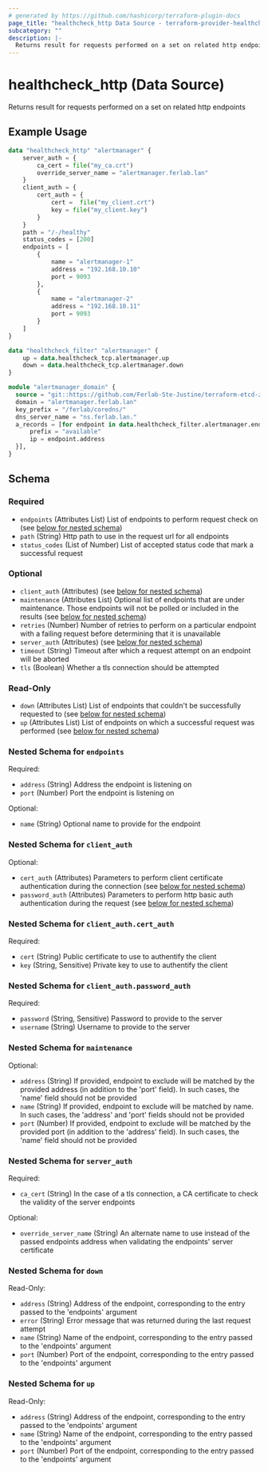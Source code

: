 ```yaml
---
# generated by https://github.com/hashicorp/terraform-plugin-docs
page_title: "healthcheck_http Data Source - terraform-provider-healthcheck"
subcategory: ""
description: |-
  Returns result for requests performed on a set on related http endpoints
---
```


# healthcheck_http (Data Source)

Returns result for requests performed on a set on related http endpoints

## Example Usage

```terraform
data "healthcheck_http" "alertmanager" {
    server_auth = {
        ca_cert = file("my_ca.crt")
        override_server_name = "alertmanager.ferlab.lan"
    }
    client_auth = {
        cert_auth = {
            cert =  file("my_client.crt")
            key = file("my_client.key")
        }
    }
    path = "/-/healthy"
    status_codes = [200]
    endpoints = [
        {
            name = "alertmanager-1"
            address = "192.168.10.10"
            port = 9093
        },
        {
            name = "alertmanager-2"
            address = "192.168.10.11"
            port = 9093
        }
    ]
}

data "healthcheck_filter" "alertmanager" {
    up = data.healthcheck_tcp.alertmanager.up
    down = data.healthcheck_tcp.alertmanager.down
}

module "alertmanager_domain" {
  source = "git::https://github.com/Ferlab-Ste-Justine/terraform-etcd-zonefile.git"
  domain = "alertmanager.ferlab.lan"
  key_prefix = "/ferlab/coredns/"
  dns_server_name = "ns.ferlab.lan."
  a_records = [for endpoint in data.healthcheck_filter.alertmanager.endpoints: {
      prefix = "available"
      ip = endpoint.address
  }],
}
```

<!-- schema generated by tfplugindocs -->
## Schema

### Required

- `endpoints` (Attributes List) List of endpoints to perform request check on (see [below for nested schema](#nestedatt--endpoints))
- `path` (String) Http path to use in the request url for all endpoints
- `status_codes` (List of Number) List of accepted status code that mark a successful request

### Optional

- `client_auth` (Attributes) (see [below for nested schema](#nestedatt--client_auth))
- `maintenance` (Attributes List) Optional list of endpoints that are under maintenance. Those endpoints will not be polled or included in the results (see [below for nested schema](#nestedatt--maintenance))
- `retries` (Number) Number of retries to perform on a particular endpoint with a failing request before determining that it is unavailable
- `server_auth` (Attributes) (see [below for nested schema](#nestedatt--server_auth))
- `timeout` (String) Timeout after which a request attempt on an endpoint will be aborted
- `tls` (Boolean) Whether a tls connection should be attempted

### Read-Only

- `down` (Attributes List) List of endpoints that couldn't be successfully requested to (see [below for nested schema](#nestedatt--down))
- `up` (Attributes List) List of endpoints on which a successful request was performed (see [below for nested schema](#nestedatt--up))

<a id="nestedatt--endpoints"></a>
### Nested Schema for `endpoints`

Required:

- `address` (String) Address the endpoint is listening on
- `port` (Number) Port the endpoint is listening on

Optional:

- `name` (String) Optional name to provide for the endpoint


<a id="nestedatt--client_auth"></a>
### Nested Schema for `client_auth`

Optional:

- `cert_auth` (Attributes) Parameters to perform client certificate authentication during the connection (see [below for nested schema](#nestedatt--client_auth--cert_auth))
- `password_auth` (Attributes) Parameters to perform http basic auth authentication during the request (see [below for nested schema](#nestedatt--client_auth--password_auth))

<a id="nestedatt--client_auth--cert_auth"></a>
### Nested Schema for `client_auth.cert_auth`

Required:

- `cert` (String) Public certificate to use to authentify the client
- `key` (String, Sensitive) Private key to use to authentify the client


<a id="nestedatt--client_auth--password_auth"></a>
### Nested Schema for `client_auth.password_auth`

Required:

- `password` (String, Sensitive) Password to provide to the server
- `username` (String) Username to provide to the server



<a id="nestedatt--maintenance"></a>
### Nested Schema for `maintenance`

Optional:

- `address` (String) If provided, endpoint to exclude will be matched by the provided address (in addition to the 'port' field). In such cases, the 'name' field should not be provided
- `name` (String) If provided, endpoint to exclude will be matched by name. In such cases, the 'address' and 'port' fields should not be provided
- `port` (Number) If provided, endpoint to exclude will be matched by the provided port (in addition to the 'address' field). In such cases, the 'name' field should not be provided


<a id="nestedatt--server_auth"></a>
### Nested Schema for `server_auth`

Required:

- `ca_cert` (String) In the case of a tls connection, a CA certificate to check the validity of the server endpoints

Optional:

- `override_server_name` (String) An alternate name to use instead of the passed endpoints address when validating the endpoints' server certificate


<a id="nestedatt--down"></a>
### Nested Schema for `down`

Read-Only:

- `address` (String) Address of the endpoint, corresponding to the entry passed to the 'endpoints' argument
- `error` (String) Error message that was returned during the last request attempt
- `name` (String) Name of the endpoint, corresponding to the entry passed to the 'endpoints' argument
- `port` (Number) Port of the endpoint, corresponding to the entry passed to the 'endpoints' argument


<a id="nestedatt--up"></a>
### Nested Schema for `up`

Read-Only:

- `address` (String) Address of the endpoint, corresponding to the entry passed to the 'endpoints' argument
- `name` (String) Name of the endpoint, corresponding to the entry passed to the 'endpoints' argument
- `port` (Number) Port of the endpoint, corresponding to the entry passed to the 'endpoints' argument
